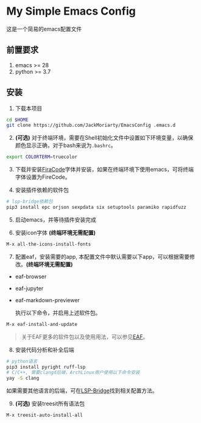 # My Simple Emacs Config
这是一个简易的emacs配置文件

## 前置要求
1. emacs >= 28
2. python >= 3.7

## 安装
1. 下载本项目
```bash
cd $HOME
git clone https://github.com/JackMoriarty/EmacsConfig .emacs.d
```
2. **(可选)** 对于终端环境，需要在Shell初始化文件中设置如下环境变量，以确保颜色显示正确，对于bash来说为`.bashrc`。
```bash
export COLORTERM=truecolor
```

3. 下载并安装[FiraCode](https://github.com/tonsky/FiraCode)字体并安装，如果在终端环境下使用emacs，可将终端字体设置为FireCode。

4. 安装插件依赖的软件包
```bash
# lsp-bridge依赖包
pip3 install epc orjson sexpdata six setuptools paramiko rapidfuzz
```

5. 启动emacs，并等待插件安装完成

6. 安装icon字体 **(终端环境无需配置)**

```bash
M-x all-the-icons-install-fonts
```

7. 配置eaf，安装需要的app, 本配置文件中默认需要以下app，可以根据需要修改。**(终端环境无需配置)**

* eaf-browser
* eaf-jupyter
* eaf-markdown-previewer

  执行以下命令，并启用上述软件包。
```bash
M-x eaf-install-and-update
```
> 关于EAF更多的软件包以及使用用法，可以参见[EAF](https://github.com/emacs-eaf/emacs-application-framework)。

8. 安装代码分析和补全后端
```bash
# python语言
pip3 install pyright ruff-lsp
# C/C++, 需要clangd后端，ArchLinux用户使用以下命令安装
yay -S clang
```
如果需要其他语言的后端，可在[LSP-Bridge](https://github.com/manateelazycat/lsp-bridge)找到相关配置方法。

9. **(可选)** 安装treesit所有语法包
```bash
M-x treesit-auto-install-all
```
